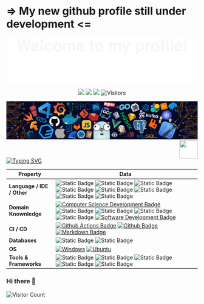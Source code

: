 # => My new github profile still under development <= 
![](assets/Bottom_up.svg)

<!-- icons -->
<p align="center">
    <a href="https://github.com/khaledelhannat"><img src="https://img.shields.io/badge/Status-Working%20on%20Multiple%20Projects-brightgreen"></a>
    <a href="https://www.ecma-international.org/publications-and-standards/standards/ecma-262/"><img src="https://img.shields.io/badge/JavaScript-ECMAScript%202023-FF1493"></a>
    <a href="https://nodejs.org/en"><img src="https://img.shields.io/badge/Node.js-20.3.1-FF1493"></a>
    <img src="https://visitor-badge.laobi.icu/badge?page_id=khaledelhannat.khaledelhannat" alt="Visitors"/>   
</p>

<!-- header -->
![Alt text](./src/header_.png)
<a href="https://www.python.org/"><img src="https://upload.wikimedia.org/wikipedia/commons/thumb/6/6a/JavaScript-logo.png/800px-JavaScript-logo.png" align="right" height="48" width="48" ></a>

<br/>

<!--   my-ticker -->    
[![Typing SVG](https://readme-typing-svg.herokuapp.com?font=Fira+Code&pause=1000&color=EEF73F&center=true&vCenter=true&width=435&lines=Hi+there+%F0%9F%91%8B%2C+I'm+Khaled+Elhannat;Just+call+me+Kal%F0%9F%99%82;Welcome+to+My+Profile!;Back-End+Engineer+Enthusiast+%F0%9F%A7%91%E2%80%8D%F0%9F%92%BB;ZTM+Community+Member%F0%9F%8F%AB)](https://git.io/typing-svg)









| Property                                        | Data                                                                                                                                                                                                                                                                                                                                                                                                                                                                                                                                                                                                                                                                                                                                                                                                                                                                                                                                                                                                                                                                                                                                                                                                                                                                                                                                                                                                                                                                                                                                                                                                                                                                                                                                                                                                            |
|-------------------------------------------------|-----------------------------------------------------------------------------------------------------------------------------------------------------------------------------------------------------------------------------------------------------------------------------------------------------------------------------------------------------------------------------------------------------------------------------------------------------------------------------------------------------------------------------------------------------------------------------------------------------------------------------------------------------------------------------------------------------------------------------------------------------------------------------------------------------------------------------------------------------------------------------------------------------------------------------------------------------------------------------------------------------------------------------------------------------------------------------------------------------------------------------------------------------------------------------------------------------------------------------------------------------------------------------------------------------------------------------------------------------------------------------------------------------------------------------------------------------------------------------------------------------------------------------------------------------------------------------------------------------------------------------------------------------------------------------------------------------------------------------------------------------------------------------------------------------------------|
| **Language / IDE / Other**                              | ![Static Badge](https://img.shields.io/badge/JavaScript-783501?logo=Javascript) ![Static Badge](https://img.shields.io/badge/Node.js-783501?logo=node.js) ![Static Badge](https://img.shields.io/badge/TypeScript-783501?logo=typescript) ![Static Badge](https://img.shields.io/badge/Deno-783501?logo=deno) ![Static Badge](https://img.shields.io/badge/Bash%20(Unix%20shell)-783501?logo=linux) ![Static Badge](https://img.shields.io/badge/Python-783501?logo=python) ![Static Badge](https://img.shields.io/badge/Sublime%20Text-783501?logo=sublimetext) ![Static Badge](https://img.shields.io/badge/Visual%20Studio-783501?logo=Visual%20Studio%20Code)                                                                                                                                                                                                                                                                                                                                                                                                                                                                                                                                                                                                                                                                                                                                                                                                                                                                                                                                                                                                                                                                                                                                                                                                                                                                                                                                                                                                                                                                                         |
| **Domain Knownledge**                           | [![Computer Science Development Badge](https://img.shields.io/badge/-Computer%20Science-406e5e?style=flat&logoColor=white)](https://github.com/search?q=user%3ABEPb&type=Repositories) ![Static Badge](https://img.shields.io/badge/Data%20Structures-406e5e) ![Static Badge](https://img.shields.io/badge/Algorithms-406e5e) ![Static Badge](https://img.shields.io/badge/Database-406e5e) ![Static Badge](https://img.shields.io/badge/System%20Design-406e5e) [![Software Development Badge](https://img.shields.io/badge/-Software%20Development-406e5e?style=flat&logoColor=white)](https://github.com/search?q=user%3ABEPb&type=Repositories)                                                                                                                                                                                                                                                                                                                                                                                                                                                                                                                                                                                                                                                                                                                                                                                                                                                                                                                                                                                                                                                                                     |
| **CI / CD**                                     | [![Github Actions Badge](https://img.shields.io/badge/-Git%20-fa3a05?style=flat&logo=Git&logoColor=white)](https://github.com/khaledelhannat) [![Github Badge](https://img.shields.io/badge/-Github%20-fa3a05?style=flat&logo=Github&logoColor=white)](https://github.com/khaledelhannat)  [![Markdown Badge](https://img.shields.io/badge/-Markdown-fa3a05?style=flat&logo=Markdown&logoColor=white)](https://github.com/khaledelhannat)                                                                                                                                                                                                                                                                                                                                                                                                                                                                                                                                                                                                                                                                                                                                                                                                                                                                                                                                                                                                                                                                                                                                                                                                                                                                                                                                                                                       |
| **Databases**                                   | ![Static Badge](https://img.shields.io/badge/MySQL-0243ab?logo=mysql&logoColor=white) ![Static Badge](https://img.shields.io/badge/PostgreSQL-0243ab?logo=PostgreSQL&logoColor=white)                                                                                                                                                                                                                                                                                                                                                                                                                                                                                                                                                                                                                                                                                                                                                                                                                                                                                                                                               |
| **OS**                                          | <a target="_blank" rel="noopener noreferrer" href="https://camo.githubusercontent.com/b44114213a5a462903bd69611bb6846f1dc41fe6f3230bd37c67c3d4eb65f08c/68747470733a2f2f696d672e736869656c64732e696f2f62616467652f2d57696e646f77732d626c61636b3f7374796c653d666c61742d737175617265266c6f676f3d77696e646f7773266c6f676f436f6c6f723d626c7565"><img src="https://camo.githubusercontent.com/b44114213a5a462903bd69611bb6846f1dc41fe6f3230bd37c67c3d4eb65f08c/68747470733a2f2f696d672e736869656c64732e696f2f62616467652f2d57696e646f77732d626c61636b3f7374796c653d666c61742d737175617265266c6f676f3d77696e646f7773266c6f676f436f6c6f723d626c7565" alt="Windows" data-canonical-src="https://img.shields.io/badge/-Windows-black?style=flat-square&amp;logo=windows&amp;logoColor=blue" style="max-width: 100%;"></a> <a target="_blank" rel="noopener noreferrer" href="https://camo.githubusercontent.com/9c4bc049e33f41f122342a1714ccf872c34098a9f2c593c33c2322cf0129fa04/68747470733a2f2f696d672e736869656c64732e696f2f62616467652f2d5562756e74752d626c61636b3f7374796c653d666c61742d737175617265266c6f676f3d7562756e7475"><img src="https://camo.githubusercontent.com/9c4bc049e33f41f122342a1714ccf872c34098a9f2c593c33c2322cf0129fa04/68747470733a2f2f696d672e736869656c64732e696f2f62616467652f2d5562756e74752d626c61636b3f7374796c653d666c61742d737175617265266c6f676f3d7562756e7475" alt="Ubuntu" data-canonical-src="https://img.shields.io/badge/-Ubuntu-black?style=flat-square&amp;logo=ubuntu" style="max-width: 100%;"></a>                                                                                                                                                                                                                                                                           |
| **Tools & Frameworks**                            | ![Static Badge](https://img.shields.io/badge/Docker-233b22?logo=docker) ![Static Badge](https://img.shields.io/badge/AWS-233b22?logo=aws) ![Static Badge](https://img.shields.io/badge/HTML5-233b22?logo=html5) ![Static Badge](https://img.shields.io/badge/CSS3-233b22?logo=css3) ![Static Badge](https://img.shields.io/badge/Next.js-525252?logo=next.js) |

### Hi there 👋

















![Visitor Count](https://profile-counter.glitch.me/{khaledelhannat}/count.svg)


<!--
**khaledelhannat/khaledelhannat** is a ✨ _special_ ✨ repository because its `README.md` (this file) appears on your GitHub profile.

Here are some ideas to get you started:

- 🔭 I’m currently working on ...
- 🌱 I’m currently learning ...
- 👯 I’m looking to collaborate on ...
- 🤔 I’m looking for help with ...
- 💬 Ask me about ...
- 📫 How to reach me: ...
- 😄 Pronouns: ...
- ⚡ Fun fact: ...
-->
